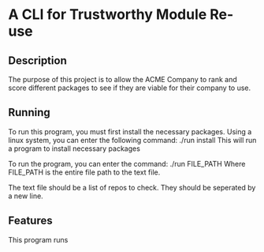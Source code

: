 # A CLI for Trustworthy Module Re-use

## Description
The purpose of this project is to allow the ACME Company to rank and score different packages to see if they are viable for their company to use.

## Running
To run this program, you must first install the necessary packages. Using a linux system, you can enter the following command:
./run install
This will run a program to install necessary packages

To run the program, you can enter the command:
./run FILE_PATH
Where FILE_PATH is the entire file path to the text file.

The text file should be a list of repos to check. They should be seperated by a new line.

## Features
This program runs 